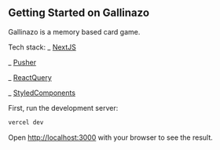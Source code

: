 ## Getting Started on Gallinazo

Gallinazo is a memory based card game.

Tech stack:
\_ [NextJS](https://nextjs.org/)

\_ [Pusher](https://pusher.com/)

\_ [ReactQuery](https://tanstack.com/query/v4/)

\_ [StyledComponents](https://styled-components.com/)

First, run the development server:

```bash
vercel dev
```

Open [http://localhost:3000](http://localhost:3000) with your browser to see the result.
